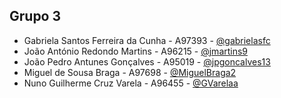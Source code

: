 ## Grupo 3
- Gabriela Santos Ferreira da Cunha - A97393 - [@gabrielasfc](https://github.com/gabrielasfc)
- João António Redondo Martins - A96215 - [@jmartins9](https://github.com/jmartins9)
- João Pedro Antunes Gonçalves - A95019 - [@jpgoncalves13](https://github.com/jpgoncalves13)
- Miguel de Sousa Braga - A97698 - [@MiguelBraga2](https://github.com/MiguelBraga2)
- Nuno Guilherme Cruz Varela - A96455 - [@GVarelaa](https://github.com/GVarelaa)
